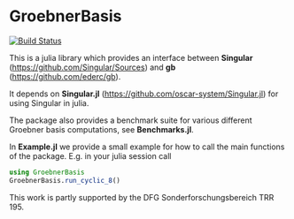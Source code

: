 # GroebnerBasis

[![Build Status](https://travis-ci.org/ederc/GroebnerBasis.jl.svg?branch=master)](https://travis-ci.org/ederc/GroebnerBasis.jl)

This is a julia library which provides an interface between **Singular**
(https://github.com/Singular/Sources) and **gb** (https://github.com/ederc/gb).

It depends on **Singular.jl** (https://github.com/oscar-system/Singular.jl) for using
Singular in julia.

The package also provides a benchmark suite for various different Groebner basis
computations, see **Benchmarks.jl**.

In **Example.jl** we provide a small example for how to call the main functions
of the package. E.g. in your julia session call
```julia
using GroebnerBasis
GroebnerBasis.run_cyclic_8()
```

This work is partly supported by the DFG Sonderforschungsbereich TRR 195.
